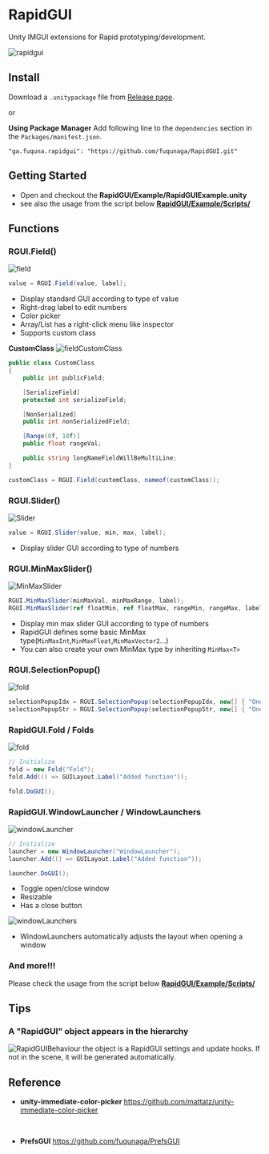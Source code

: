 # RapidGUI
Unity IMGUI extensions for Rapid prototyping/development.

![rapidgui](Documentation~/rapidgui.png)

## Install
Download a `.unitypackage` file from [Release page](https://github.com/fuqunaga/RapidGUI/releases).

or

**Using Package Manager**
Add following line to the `dependencies` section in the `Packages/manifest.json`.
```
"ga.fuquna.rapidgui": "https://github.com/fuqunaga/RapidGUI.git"
```
## Getting Started
- Open and checkout the **RapidGUI/Example/RapidGUIExample.unity**
- see also the usage from the script below [**RapidGUI/Example/Scripts/**](Example/Scripts/)

## Functions
### RGUI.Field()
![field](Documentation~/field.gif)

```csharp
value = RGUI.Field(value, label);
```

- Display standard GUI according to type of value
- Right-drag label to edit numbers
- Color picker
- Array/List has a right-click menu like inspector
- Supports custom class

**CustomClass**
![fieldCustomClass](Documentation~/FieldCustomClass.png)

```csharp
public class CustomClass
{
    public int publicField;

    [SerializeField]
    protected int serializeField;

    [NonSerialized]
    public int nonSerializedField;

    [Range(0f, 10f)]
    public float rangeVal;

    public string longNameFieldWillBeMultiLine;
}

```
```csharp
customClass = RGUI.Field(customClass, nameof(customClass));
```


### RGUI.Slider()
![Slider](Documentation~/Slider.png)
```csharp
value = RGUI.Slider(value, min, max, label);
```
- Display slider GUI according to type of numbers


### RGUI.MinMaxSlider()
![MinMaxSlider](Documentation~/MinMaxSlider.png)
```csharp
RGUI.MinMaxSlider(minMaxVal, minMaxRange, label);
RGUI.MinMaxSlider(ref floatMin, ref floatMax, rangeMin, rangeMax, label);
```
- Display min max slider GUI according to type of numbers
- RapidGUI defines some basic MinMax type(`MinMaxInt`,`MinMaxFloat`,`MinMaxVector2`...)
- You can also create your own MinMax type by inheriting `MinMax<T>`


### RGUI.SelectionPopup()
![fold](Documentation~/selectionPopup.gif)
```csharp
selectionPopupIdx = RGUI.SelectionPopup(selectionPopupIdx, new[] { "One", "Two", "Three" });
selectionPopupStr = RGUI.SelectionPopup(selectionPopupStr, new[] { "One", "Two", "Three" });
```

### RapidGUI.Fold / Folds
![fold](Documentation~/fold.gif)

```csharp
// Initialize
fold = new Fold("Fold");
fold.Add(() => GUILayout.Label("Added function"));
```

```csharp
fold.DoGUI();
```

### RapidGUI.WindowLauncher / WindowLaunchers
![windowLauncher](Documentation~/windowLauncher.gif)
```csharp
// Initialize
launcher = new WindowLauncher("WindowLauncher");
launcher.Add(() => GUILayout.Label("Added function"));
```

```csharp
launcher.DoGUI();
```
- Toggle open/close window
- Resizable
- Has a close button

![windowLaunchers](Documentation~/windowLaunchers.gif)
- WindowLaunchers automatically adjusts the layout when opening a window

### And more!!!
Please check the usage from the script below [**RapidGUI/Example/Scripts/**](Example/Scripts/)

## Tips
### A "RapidGUI" object appears in the hierarchy
![RapidGUIBehaviour](Documentation~/RapidGUIBehaviour.png)
the object is a RapidGUI settings and update hooks.
If not in the scene, it will be generated automatically.

## Reference
- **unity-immediate-color-picker**
https://github.com/mattatz/unity-immediate-color-picker
<br>

- **PrefsGUI**
https://github.com/fuqunaga/PrefsGUI
